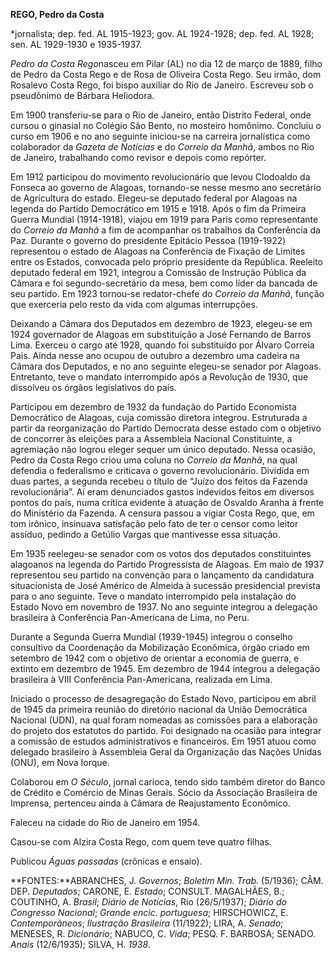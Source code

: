 **REGO, Pedro da Costa**

\*jornalista; dep. fed. AL 1915-1923; gov. AL 1924-1928; dep. fed. AL
1928; sen. AL 1929-1930 e 1935-1937.

*Pedro da Costa Rego*nasceu em Pilar (AL) no dia 12 de março de 1889,
filho de Pedro da Costa Rego e de Rosa de Oliveira Costa Rego. Seu
irmão, dom Rosalevo Costa Rego, foi bispo auxiliar do Rio de Janeiro.
Escreveu sob o pseudônimo de Bárbara Heliodora.

Em 1900 transferiu-se para o Rio de Janeiro, então Distrito Federal,
onde cursou o ginasial no Colégio São Bento, no mosteiro homônimo.
Concluiu o curso em 1906 e no ano seguinte iniciou-se na carreira
jornalística como colaborador da *Gazeta de Notícias* e do *Correio da
Manhã*, ambos no Rio de Janeiro, trabalhando como revisor e depois como
repórter.

Em 1912 participou do movimento revolucionário que levou Clodoaldo da
Fonseca ao governo de Alagoas, tornando-se nesse mesmo ano secretário de
Agricultura do estado. Elegeu-se deputado federal por Alagoas na legenda
do Partido Democrático em 1915 e 1918. Após o fim da Primeira Guerra
Mundial (1914-1918), viajou em 1919 para Paris como representante do
*Correio da Manhã* a fim de acompanhar os trabalhos da Conferência da
Paz. Durante o governo do presidente Epitácio Pessoa (1919-1922)
representou o estado de Alagoas na Conferência de Fixação de Limites
entre os Estados, convocada pelo próprio presidente da República.
Reeleito deputado federal em 1921, integrou a Comissão de Instrução
Pública da Câmara e foi segundo-secretário da mesa, bem como líder da
bancada de seu partido. Em 1923 tornou-se redator-chefe do *Correio da
Manhã*, função que exerceria pelo resto da vida com algumas
interrupções.

Deixando a Câmara dos Deputados em dezembro de 1923, elegeu-se em 1924
governador de Alagoas em substituição a José Fernando de Barros Lima.
Exerceu o cargo até 1928, quando foi substituído por Álvaro Correia
Pais. Ainda nesse ano ocupou de outubro a dezembro uma cadeira na Câmara
dos Deputados, e no ano seguinte elegeu-se senador por Alagoas.
Entretanto, teve o mandato interrompido após a Revolução de 1930, que
dissolveu os órgãos legislativos do país.

Participou em dezembro de 1932 da fundação do Partido Economista
Democrático de Alagoas, cuja comissão diretora integrou. Estruturada a
partir da reorganização do Partido Democrata desse estado com o objetivo
de concorrer às eleições para a Assembleia Nacional Constituinte, a
agremiação não logrou eleger sequer um único deputado. Nessa ocasião,
Pedro da Costa Rego criou uma coluna no *Correio da Manhã*, na qual
defendia o federalismo e criticava o governo revolucionário. Dividida em
duas partes, a segunda recebeu o título de “Juízo dos feitos da Fazenda
revolucionária”. Aí eram denunciados gastos indevidos feitos em diversos
pontos do país, numa crítica evidente à atuação de Osvaldo Aranha à
frente do Ministério da Fazenda. A censura passou a vigiar Costa Rego,
que, em tom irônico, insinuava satisfação pelo fato de ter o censor como
leitor assíduo, pedindo a Getúlio Vargas que mantivesse essa situação.

Em 1935 reelegeu-se senador com os votos dos deputados constituintes
alagoanos na legenda do Partido Progressista de Alagoas. Em maio de 1937
representou seu partido na convenção para o lançamento da candidatura
situacionista de José Américo de Almeida à sucessão presidencial
prevista para o ano seguinte. Teve o mandato interrompido pela
instalação do Estado Novo em novembro de 1937. No ano seguinte integrou
a delegação brasileira à Conferência Pan-Americana de Lima, no Peru.

Durante a Segunda Guerra Mundial (1939-1945) integrou o conselho
consultivo da Coordenação da Mobilização Econômica, órgão criado em
setembro de 1942 com o objetivo de orientar a economia de guerra, e
extinto em dezembro de 1945. Em dezembro de 1944 integrou a delegação
brasileira à VIII Conferência Pan-Americana, realizada em Lima.

Iniciado o processo de desagregação do Estado Novo, participou em abril
de 1945 da primeira reunião do diretório nacional da União Democrática
Nacional (UDN), na qual foram nomeadas as comissões para a elaboração do
projeto dos estatutos do partido. Foi designado na ocasião para integrar
a comissão de estudos administrativos e financeiros. Em 1951 atuou como
delegado brasileiro à Assembleia Geral da Organização das Nações Unidas
(ONU), em Nova Iorque.

Colaborou em *O Século*, jornal carioca, tendo sido também diretor do
Banco de Crédito e Comércio de Minas Gerais. Sócio da Associação
Brasileira de Imprensa, pertenceu ainda à Câmara de Reajustamento
Econômico.

Faleceu na cidade do Rio de Janeiro em 1954.

Casou-se com Alzira Costa Rego, com quem teve quatro filhas.

Publicou *Águas passadas* (crônicas e ensaio).

**FONTES:**ABRANCHES, J. *Governos*; *Boletim Min. Trab*. (5/1936); CÂM.
DEP. *Deputados*; CARONE, E. *Estado*; CONSULT. MAGALHÃES, B.; COUTINHO,
A. *Brasil*; *Diário de Notícias*, Rio (26/5/1937); *Diário do Congresso
Nacional*; *Grande encic. portuguesa*; HIRSCHOWICZ, E. *Contemporâneos*;
*Ilustração Brasileira* (11/1922); LIRA, A. *Senado*; MENESES, R.
*Dicionário*; NABUCO, C. *Vida*; PESQ. F. BARBOSA; SENADO. *Anais*
(12/6/1935); SILVA, H. *1938*.
